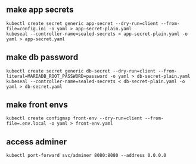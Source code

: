 ## make app secrets
```
kubectl create secret generic app-secret --dry-run=client --from-file=config.ini -o yaml > app-secret-plain.yaml
kubeseal --controller-name=sealed-secrets < app-secret-plain.yaml -o yaml > app-secret.yaml
```

## make db password
```
kubectl create secret generic db-secret --dry-run=client --from-literal=MARIADB_ROOT_PASSWORD=password -o yaml > db-secret-plain.yaml
kubeseal --controller-name=sealed-secrets < db-secret-plain.yaml -o yaml > db-secret.yaml
```

## make front envs
```
kubectl create configmap front-env --dry-run=client --from-file=.env.local -o yaml > front-env.yaml
```

## access adminer
```
kubectl port-forward svc/adminer 8080:8080 --address 0.0.0.0
```
